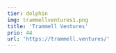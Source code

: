 ```yaml
---
tier: dolphin
img: trammellventures1.png
title: 'Trammell Ventures'
prio: 44
url: 'https://trammell.ventures/'
---
```




